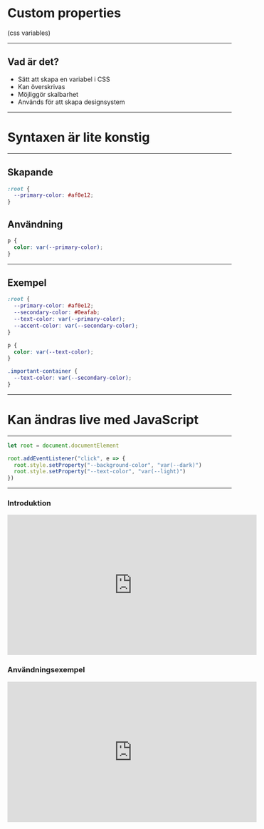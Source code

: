 # Custom properties

(css variables)

---

## Vad är det?

- Sätt att skapa en variabel i CSS
- Kan överskrivas
- Möjliggör skalbarhet
- Används för att skapa designsystem

---

# Syntaxen är lite konstig

---

## Skapande

```css
:root {
  --primary-color: #af0e12;
}
```

## Användning

```css
p {
  color: var(--primary-color);
}
```

---

## Exempel

```css
:root {
  --primary-color: #af0e12;
  --secondary-color: #0eafab;
  --text-color: var(--primary-color);
  --accent-color: var(--secondary-color);
}

p {
  color: var(--text-color);
}

.important-container {
  --text-color: var(--secondary-color);
}
```

---

# Kan ändras live med JavaScript

---

```javascript
let root = document.documentElement

root.addEventListener("click", e => {
  root.style.setProperty("--background-color", "var(--dark)")
  root.style.setProperty("--text-color", "var(--light)")
})
```

---

### Introduktion

<iframe
        width="560"
        height="315"
        src="https://www.youtube.com/embed/PHO6TBq_auI"
        frameborder="0"
        allow="accelerometer; autoplay; encrypted-media; gyroscope; picture-in-picture"
        allowfullscreen
      ></iframe>

### Användningsexempel

<iframe
        width="560"
        height="315"
        src="https://www.youtube.com/embed/V9yP0QG0NWI"
        frameborder="0"
        allow="accelerometer; autoplay; encrypted-media; gyroscope; picture-in-picture"
        allowfullscreen
      ></iframe>
